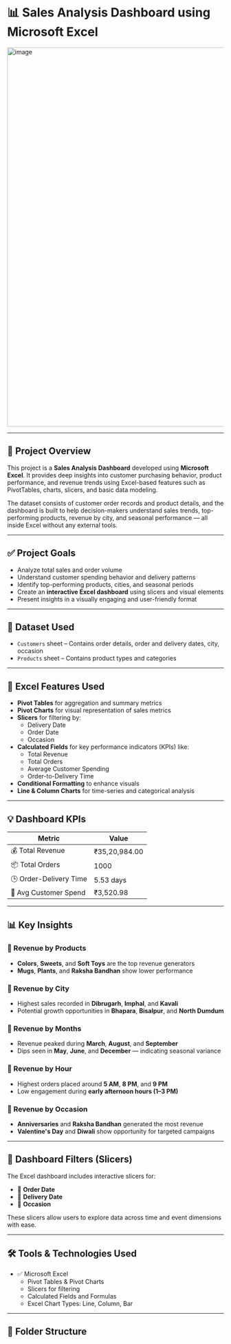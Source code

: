 # 📊 Sales Analysis Dashboard using Microsoft Excel

<img width="1862" height="881" alt="image" src="https://github.com/user-attachments/assets/cb728e97-fcc8-4a10-928d-12d932f90ec4" />

---

## 🧠 Project Overview

This project is a **Sales Analysis Dashboard** developed using **Microsoft Excel**. It provides deep insights into customer purchasing behavior, product performance, and revenue trends using Excel-based features such as PivotTables, charts, slicers, and basic data modeling.  

The dataset consists of customer order records and product details, and the dashboard is built to help decision-makers understand sales trends, top-performing products, revenue by city, and seasonal performance — all inside Excel without any external tools.

---

## ✅ Project Goals

- Analyze total sales and order volume
- Understand customer spending behavior and delivery patterns
- Identify top-performing products, cities, and seasonal periods
- Create an **interactive Excel dashboard** using slicers and visual elements
- Present insights in a visually engaging and user-friendly format

---

## 📁 Dataset Used

- `Customers` sheet – Contains order details, order and delivery dates, city, occasion
- `Products` sheet – Contains product types and categories

---

## 🧠 Excel Features Used

- **Pivot Tables** for aggregation and summary metrics
- **Pivot Charts** for visual representation of sales metrics
- **Slicers** for filtering by:
  - Delivery Date
  - Order Date
  - Occasion
- **Calculated Fields** for key performance indicators (KPIs) like:
  - Total Revenue
  - Total Orders
  - Average Customer Spending
  - Order-to-Delivery Time
- **Conditional Formatting** to enhance visuals
- **Line & Column Charts** for time-series and categorical analysis

---

## 💡 Dashboard KPIs

| Metric                    | Value         |
|--------------------------|---------------|
| 💰 Total Revenue         | ₹35,20,984.00 |
| 📦 Total Orders          | 1000          |
| 🕒 Order-Delivery Time   | 5.53 days     |
| 👤 Avg Customer Spend    | ₹3,520.98     |

---

## 📊 Key Insights

### 🔸 Revenue by Products
- **Colors**, **Sweets**, and **Soft Toys** are the top revenue generators
- **Mugs**, **Plants**, and **Raksha Bandhan** show lower performance

### 🔸 Revenue by City
- Highest sales recorded in **Dibrugarh**, **Imphal**, and **Kavali**
- Potential growth opportunities in **Bhapara**, **Bisalpur**, and **North Dumdum**

### 🔸 Revenue by Months
- Revenue peaked during **March**, **August**, and **September**
- Dips seen in **May**, **June**, and **December** — indicating seasonal variance

### 🔸 Revenue by Hour
- Highest orders placed around **5 AM**, **8 PM**, and **9 PM**
- Low engagement during **early afternoon hours (1–3 PM)**

### 🔸 Revenue by Occasion
- **Anniversaries** and **Raksha Bandhan** generated the most revenue
- **Valentine's Day** and **Diwali** show opportunity for targeted campaigns

---

## 🧩 Dashboard Filters (Slicers)

The Excel dashboard includes interactive slicers for:

- 📅 **Order Date**
- 🚚 **Delivery Date**
- 🎉 **Occasion**

These slicers allow users to explore data across time and event dimensions with ease.

---

## 🛠️ Tools & Technologies Used

- ✅ Microsoft Excel
  - Pivot Tables & Pivot Charts
  - Slicers for filtering
  - Calculated Fields and Formulas
  - Excel Chart Types: Line, Column, Bar

---

## 📂 Folder Structure

